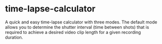 # time-lapse-calculator
A quick and easy time-lapse calculator with three modes. The default mode allows you to determine the shutter interval (time between shots) that is required to achieve a desired video clip length for a given recording duration.
